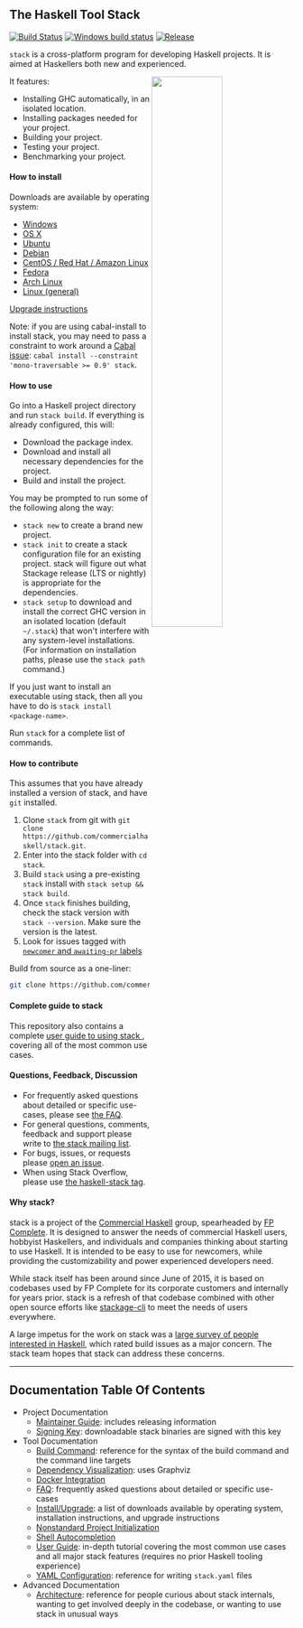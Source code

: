 ## The Haskell Tool Stack

[![Build Status](https://travis-ci.org/commercialhaskell/stack.svg?branch=master)](https://travis-ci.org/commercialhaskell/stack)
[![Windows build status](https://ci.appveyor.com/api/projects/status/05y9unqcdav7p9xt?svg=true)](https://ci.appveyor.com/project/snoyberg/stack)
[![Release](https://img.shields.io/github/release/commercialhaskell/stack.svg)](https://github.com/commercialhaskell/stack/releases)

`stack` is a cross-platform program for developing Haskell
projects. It is aimed at Haskellers both new and experienced.

<img src="http://i.imgur.com/WW69oTj.gif" width="50%" align="right">

It features:

* Installing GHC automatically, in an isolated location.
* Installing packages needed for your project.
* Building your project.
* Testing your project.
* Benchmarking your project.

#### How to install

Downloads are available by operating system:

* [Windows](doc/install_and_upgrade.md#windows)
* [OS X](doc/install_and_upgrade.md#os-x)
* [Ubuntu](doc/install_and_upgrade.md#ubuntu)
* [Debian](doc/install_and_upgrade.md#debian)
* [CentOS / Red Hat / Amazon Linux](doc/install_and_upgrade.md#centos--red-hat--amazon-linux)
* [Fedora](doc/install_and_upgrade.md#fedora)
* [Arch Linux](doc/install_and_upgrade.md#arch-linux)
* [Linux (general)](doc/install_and_upgrade.md#linux)

[Upgrade instructions](doc/install_and_upgrade.md#upgrade)

Note: if you are using cabal-install to install stack, you may need to pass a constraint to work around a [Cabal issue](https://github.com/haskell/cabal/issues/2759): `cabal install --constraint 'mono-traversable >= 0.9' stack`.

#### How to use

Go into a Haskell project directory and run `stack build`. If everything is
already configured, this will:

* Download the package index.
* Download and install all necessary dependencies for the project.
* Build and install the project.

You may be prompted to run some of the following along the way:

* `stack new` to create a brand new project.
* `stack init` to create a stack configuration file for an existing project.
  stack will figure out what Stackage release (LTS or nightly) is appropriate
  for the dependencies.
* `stack setup` to download and install the correct GHC version in an
  isolated location (default `~/.stack`) that won't interfere with any
  system-level installations. (For information on installation paths,
  please use the `stack path` command.)

If you just want to install an executable using stack, then all you have
to do is `stack install <package-name>`.

Run `stack` for a complete list of commands.

#### How to contribute

This assumes that you have already installed a version of stack, and have `git` installed.

1. Clone `stack` from git with
   `git clone https://github.com/commercialhaskell/stack.git`.
2. Enter into the stack folder with `cd stack`.
3. Build `stack` using a pre-existing `stack` install with
   `stack setup && stack build`.
4. Once `stack` finishes building, check the stack version with 
   `stack --version`. Make sure the version is the latest.
5. Look for issues tagged with [`newcomer` and `awaiting-pr` labels](https://github.com/commercialhaskell/stack/issues?q=is%3Aopen+is%3Aissue+label%3Anewcomer+label%3Aawaiting-pr)

Build from source as a one-liner:

```bash
git clone https://github.com/commercialhaskell/stack.git && cd stack && stack setup && stack build
```

#### Complete guide to stack

This repository also contains a complete [user guide to using stack
](doc/GUIDE.md), covering all of the most common use cases.


#### Questions, Feedback, Discussion

* For frequently asked questions about detailed or specific use-cases, please
  see [the FAQ](doc/faq.md).
* For general questions, comments, feedback and support please write
  to [the stack mailing list](https://groups.google.com/d/forum/haskell-stack).
* For bugs, issues, or requests please
  [open an issue](https://github.com/commercialhaskell/stack/issues/new).
* When using Stack Overflow, please use [the haskell-stack
  tag](http://stackoverflow.com/questions/tagged/haskell-stack).

#### Why stack?

stack is a project of the [Commercial Haskell](http://commercialhaskell.com/)
group, spearheaded by [FP Complete](https://www.fpcomplete.com/). It is
designed to answer the needs of commercial Haskell users, hobbyist Haskellers,
and individuals and companies thinking about starting to use Haskell. It is
intended to be easy to use for newcomers, while providing the customizability
and power experienced developers need.

While stack itself has been around since June of 2015, it is based on codebases
used by FP Complete for its corporate customers and internally for years prior.
stack is a refresh of that codebase combined with other open source efforts
like [stackage-cli](https://github.com/fpco/stackage-cli) to meet the needs of
users everywhere.

A large impetus for the work on stack was a [large survey of people interested
in
Haskell](https://www.fpcomplete.com/blog/2015/05/thousand-user-haskell-survey),
which rated build issues as a major concern. The stack team hopes that stack
can address these concerns.

<hr>

## Documentation Table Of Contents

* Project Documentation
    * [Maintainer Guide](doc/MAINTAINER_GUIDE.md): includes releasing information
    * [Signing Key](doc/SIGNING_KEY.md): downloadable stack binaries are signed with this key
* Tool Documentation
    * [Build Command](doc/build_command.md): reference for the syntax of the build command and the command line targets
    * [Dependency Visualization](doc/dependency_visualization.md): uses Graphviz
    * [Docker Integration](doc/docker_integration.md)
    * [FAQ](doc/faq.md): frequently asked questions about detailed or specific use-cases
    * [Install/Upgrade](doc/install_and_upgrade.md): a list of downloads available by operating system, installation instructions, and upgrade instructions
    * [Nonstandard Project Initialization](doc/nonstandard_project_init.md)
    * [Shell Autocompletion](doc/shell_autocompletion.md)
    * [User Guide](doc/GUIDE.md): in-depth tutorial covering the most common use cases and all major stack features (requires no prior Haskell tooling experience)
    * [YAML Configuration](doc/yaml_configuration.md): reference for writing `stack.yaml` files
* Advanced Documentation
    * [Architecture](doc/architecture.md): reference for people curious about stack internals, wanting to get involved deeply in the codebase, or wanting to use stack in unusual ways
